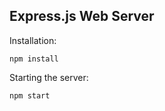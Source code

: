 ## Express.js Web Server

Installation:

```
npm install
```

Starting the server:

```
npm start
```